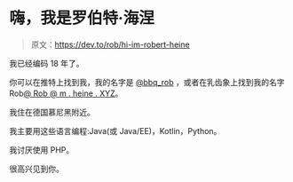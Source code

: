 # 嗨，我是罗伯特·海涅

> 原文：<https://dev.to/rob/hi-im-robert-heine>

我已经编码 18 年了。

你可以在推特上找到我，我的名字是 [@bbq_rob](https://twitter.com/bbq_rob) ，或者在乳齿象上找到我的名字 Rob[@ Rob @ m . heine . XYZ](https://m.heine.xyz/@rob)。

我住在德国慕尼黑附近。

我主要用这些语言编程:Java(或 Java/EE)，Kotlin，Python。

我讨厌使用 PHP。

很高兴见到你。